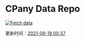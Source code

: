 # CPany Data Repo

[![Fetch data](https://github.com/yjl9903/CPany/actions/workflows/fetch.yml/badge.svg)](https://github.com/yjl9903/CPany/actions/workflows/fetch.yml)

<!-- START_SECTION: update_time -->
更新时间：[2021-08-19 00:37](https://www.timeanddate.com/worldclock/fixedtime.html?msg=Fetch+data&iso=20210819T003724&p1=237)
<!-- END_SECTION: update_time -->
